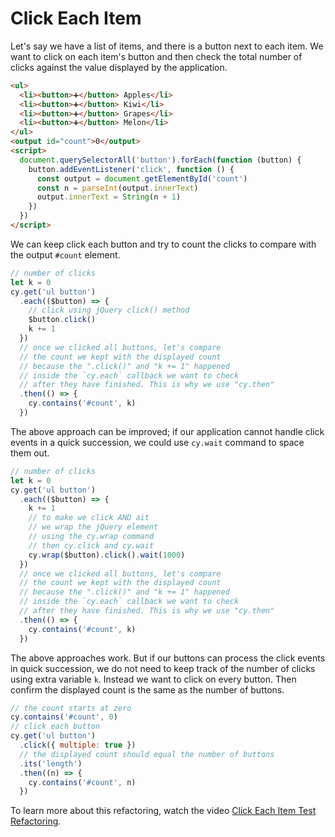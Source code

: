# Click Each Item

Let's say we have a list of items, and there is a button next to each item. We want to click on each item's button and then check the total number of clicks against the value displayed by the application.

<!-- fiddle Click each item -->

```html
<ul>
  <li><button>➕</button> Apples</li>
  <li><button>➕</button> Kiwi</li>
  <li><button>➕</button> Grapes</li>
  <li><button>➕</button> Melon</li>
</ul>
<output id="count">0</output>
<script>
  document.querySelectorAll('button').forEach(function (button) {
    button.addEventListener('click', function () {
      const output = document.getElementById('count')
      const n = parseInt(output.innerText)
      output.innerText = String(n + 1)
    })
  })
</script>
```

We can keep click each button and try to count the clicks to compare with the output `#count` element.

```js skip
// number of clicks
let k = 0
cy.get('ul button')
  .each(($button) => {
    // click using jQuery click() method
    $button.click()
    k += 1
  })
  // once we clicked all buttons, let's compare
  // the count we kept with the displayed count
  // because the ".click()" and "k += 1" happened
  // inside the `cy.each` callback we want to check
  // after they have finished. This is why we use "cy.then"
  .then(() => {
    cy.contains('#count', k)
  })
```

The above approach can be improved; if our application cannot handle click events in a quick succession, we could use `cy.wait` command to space them out.

```js skip
// number of clicks
let k = 0
cy.get('ul button')
  .each(($button) => {
    k += 1
    // to make we click AND ait
    // we wrap the jQuery element
    // using the cy.wrap command
    // then cy.click and cy.wait
    cy.wrap($button).click().wait(1000)
  })
  // once we clicked all buttons, let's compare
  // the count we kept with the displayed count
  // because the ".click()" and "k += 1" happened
  // inside the `cy.each` callback we want to check
  // after they have finished. This is why we use "cy.then"
  .then(() => {
    cy.contains('#count', k)
  })
```

The above approaches work. But if our buttons can process the click events in quick succession, we do not need to keep track of the number of clicks using extra variable `k`. Instead we want to click on every button. Then confirm the displayed count is the same as the number of buttons.

```js
// the count starts at zero
cy.contains('#count', 0)
// click each button
cy.get('ul button')
  .click({ multiple: true })
  // the displayed count should equal the number of buttons
  .its('length')
  .then((n) => {
    cy.contains('#count', n)
  })
```

To learn more about this refactoring, watch the video [Click Each Item Test Refactoring](https://youtu.be/wRLODxdWyuw).

<!-- fiddle-end -->
